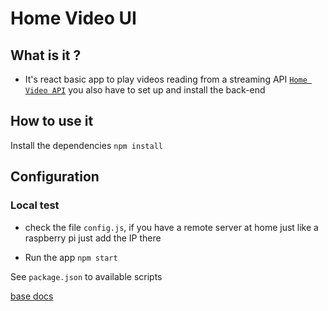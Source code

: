 # Home Video UI

## What is it ?

- It's react basic app to play videos reading from a streaming API [`Home Video API`](https://github.com/eliasjunior/home-video-api) you also have to set up and install the back-end

## How to use it

Install the dependencies
`npm install`

## Configuration

### Local test

- check the file `config.js`, if you have a remote server at home just like a raspberry pi just add the IP there

- Run the app
`npm start`

See `package.json` to available scripts

[base docs](https://github.com/eliasjunior/home-video-docs)



